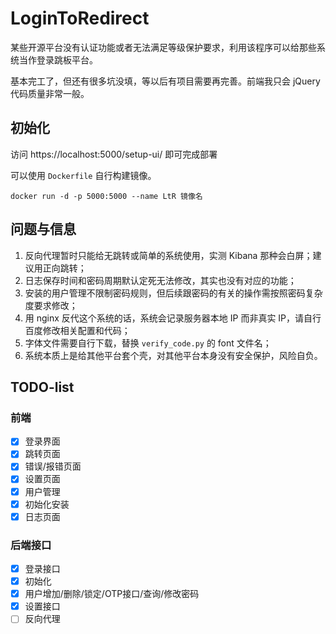# LoginToRedirect

某些开源平台没有认证功能或者无法满足等级保护要求，利用该程序可以给那些系统当作登录跳板平台。

基本完工了，但还有很多坑没填，等以后有项目需要再完善。前端我只会 jQuery 代码质量非常一般。

## 初始化

访问 https://localhost:5000/setup-ui/ 即可完成部署

可以使用 `Dockerfile` 自行构建镜像。

````
docker run -d -p 5000:5000 --name LtR 镜像名
````

## 问题与信息

1. 反向代理暂时只能给无跳转或简单的系统使用，实测 Kibana 那种会白屏；建议用正向跳转；
2. 日志保存时间和密码周期默认定死无法修改，其实也没有对应的功能；
3. 安装的用户管理不限制密码规则，但后续跟密码的有关的操作需按照密码复杂度要求修改；
4. 用 nginx 反代这个系统的话，系统会记录服务器本地 IP 而非真实 IP，请自行百度修改相关配置和代码；
5. 字体文件需要自行下载，替换 `verify_code.py` 的 font 文件名；
6. 系统本质上是给其他平台套个壳，对其他平台本身没有安全保护，风险自负。

## TODO-list

### 前端

- [x] 登录界面
- [x] 跳转页面
- [x] 错误/报错页面
- [x] 设置页面
- [x] 用户管理
- [x] 初始化安装
- [x] 日志页面

### 后端接口

- [x] 登录接口
- [x] 初始化
- [x] 用户增加/删除/锁定/OTP接口/查询/修改密码
- [x] 设置接口
- [ ] 反向代理
